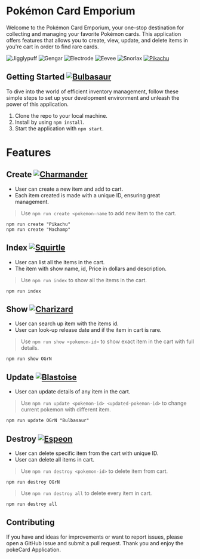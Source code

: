 # Pokémon Card Emporium
Welcome to the Pokémon Card Emporium, your one-stop destination for collecting and managing your favorite Pokémon cards. This application offers features that allows you to create, view, update, and delete items in you're cart in order to find rare cards.

![Jigglypuff](http://img.pokemondb.net/sprites/black-white/anim/normal/jigglypuff.gif) ![Gengar](http://img.pokemondb.net/sprites/black-white/anim/normal/gengar.gif) ![Electrode](http://img.pokemondb.net/sprites/black-white/anim/normal/electrode.gif) ![Eevee](http://img.pokemondb.net/sprites/black-white/anim/normal/eevee.gif) ![Snorlax](http://img.pokemondb.net/sprites/black-white/anim/normal/snorlax.gif) <a href="https://pokemondb.net/pokedex/pikachu"><img src="https://img.pokemondb.net/sprites/black-white/anim/normal/pikachu-f.gif" alt="Pikachu"></a>

## Getting Started <a href="https://pokemondb.net/pokedex/bulbasaur"><img src="https://img.pokemondb.net/sprites/black-white/anim/normal/bulbasaur.gif" alt="Bulbasaur"></a>

To dive into the world of efficient inventory management, follow these simple steps to set up your development environment and unleash the power of this application.

1. Clone the repo to your local machine.
2. Install by using `npm install`.
3. Start the application with `npm start`.


# Features

## Create <a href="https://pokemondb.net/pokedex/charmander"><img src="https://img.pokemondb.net/sprites/black-white/anim/normal/charmander.gif" alt="Charmander"></a>
- User can create a new item and add to cart.
- Each item created is made with a unique ID, ensuring great management.

>Use `npm run create <pokemon-name` to add new item to the cart.
```
npm run create "Pikachu"
npm run create "Machamp"
```

## Index <a href="https://pokemondb.net/pokedex/squirtle"><img src="https://img.pokemondb.net/sprites/black-white/anim/normal/squirtle.gif" alt="Squirtle"></a>
- User can list all the items in the cart.
- The item with show name, id, Price in dollars and description.

>Use `npm run index` to show all the items in the cart.
```
npm run index
```

## Show <a href="https://pokemondb.net/pokedex/charizard"><img src="https://img.pokemondb.net/sprites/black-white/anim/normal/charizard.gif" alt="Charizard"></a>
- User can search up item with the items id.
- User can look-up release date and if the item in cart is rare.

>Use `npm run show <pokemon-id>` to show exact item in the cart with full details.
```
npm run show OGrN
```
## Update <a href="https://pokemondb.net/pokedex/blastoise"><img src="https://img.pokemondb.net/sprites/black-white/anim/normal/blastoise.gif" alt="Blastoise"></a>
- User can update details of any item in the cart.

>Use `npm run update <pokemon-id> <updated-pokemon-id>` to change current pokemon with different item.
```
npm run update OGrN "Bulbasaur"
```

## Destroy <a href="https://pokemondb.net/pokedex/espeon"><img src="https://img.pokemondb.net/sprites/black-white/anim/normal/espeon.gif" alt="Espeon"></a>
- User can delete specific item from the cart with unique ID.
- User can delete all items in cart.

>Use `npm run destroy <pokemon-id>` to delete item from cart.
```
npm run destroy OGrN
```
>Use `npm run destroy all` to delete every item in cart.
```
npm run destroy all
```

## Contributing

If you have and ideas for improvements or want to report issues, please open a GitHub issue and submit a pull request. Thank you and enjoy the pokeCard Application.